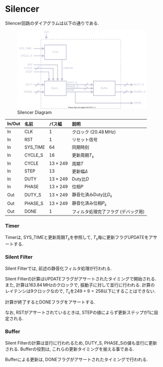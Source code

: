 # Silencer

Silencer回路のダイアグラムは以下の通りである.

<figure>
<img alt="Silencer" src="../figs/silent/diagram.svg">
<figcaption>Silencer Diagram</figcaption>
</figure>

| In/Out | 名前         | バス幅         | 説明                                |
| :----- | :----------- | :------------- | :---------------------------------- |
|   In   | CLK          | $1$            | クロック ($20.48\,\mathrm{MHz}$)    |
|   In   | RST          | $1$            | リセット信号                        |
|   In   | SYS_TIME     | $64$           | 同期時刻                            |
|   In   | CYCLE_S      | $16$           | 更新周期$T_s$                       |
|   In   | CYCLE        | $13\times 249$ | 周期$T$                             |
|   In   | STEP         | $13$           | 更新幅$\Delta$                      |
|   In   | DUTY         | $13\times 249$ | Duty比$D$                           |
|   In   | PHASE        | $13\times 249$ | 位相$P$                             |
|   Out  | DUTY_S       | $13\times 249$ | 静音化済みDuty比$D_s$               |
|   Out  | PHASE_S      | $13\times 249$ | 静音化済み位相$P_s$                 |
|   Out  | DONE         | $1$            | フィルタ処理完了フラグ (デバッグ用) |

### Timer

Timerは, SYS_TIMEと更新周期$T_s$を参照して, $T_s$毎に更新フラグUPDATEをアサートする.

### Silent Filter

Silent Filterでは, 前述の静音化フィルタ処理が行われる.

Silent Filterの計算はUPDATEフラグがアサートされたタイミングで開始される.
また, 計算は$163.84\,\mathrm{MHz}$のクロックで, 振動子に対して並行に行われる.
計算のレイテンシは9クロックなので, $T_s$を$249+9=258$以下にすることはできない.

計算が終了するとDONEフラグをアサートする.

なお, RSTがアサートされているときは, STEPの値によらず更新ステップが$1$に設定される.

### Buffer

Silent Filterの計算は並行に行われるため, DUTY_S, PHASE_Sの値も並行に更新される.
Bufferの役割は, これらの更新タイミングを揃える事である.

Bufferによる更新は, DONEフラグがアサートされたタイミングで行われる.
